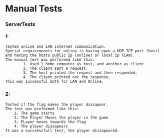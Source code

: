 # Manual Tests
### ServerTests
#### 1:
    Tested online and LAN internet communication.
    Special requiermeants for online is having open a UDP-TCP port (host)
    and having the hosts public ip (online) or local ip (LAN).
    The manual test was performed like this: 
            1. Used 1 home computer as host, and another as client. 
            2. The client sent a request. 
            3. The host printed the request and then responded. 
            4. The client printed out the response. 
    This was successful both for LAN and Online.
    
### 2:
    Tested if the flag makes the player dissapear.
    The test was preformed like this:
        1. The game starts
        2. The Player Moves the player in the game
        3. PLayer moves towards the flag
        4. The player dissapears
    It was a succsessfull test, the player dissapeared.
